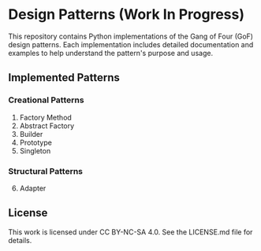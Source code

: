# Design Patterns (Work In Progress)

This repository contains Python implementations of the Gang of Four (GoF) design patterns. Each implementation includes detailed documentation and examples to help understand the pattern's purpose and usage.

## Implemented Patterns

### Creational Patterns
1. Factory Method
2. Abstract Factory
3. Builder
4. Prototype
5. Singleton

### Structural Patterns
6. Adapter

## License
This work is licensed under CC BY-NC-SA 4.0. See the LICENSE.md file for details.
